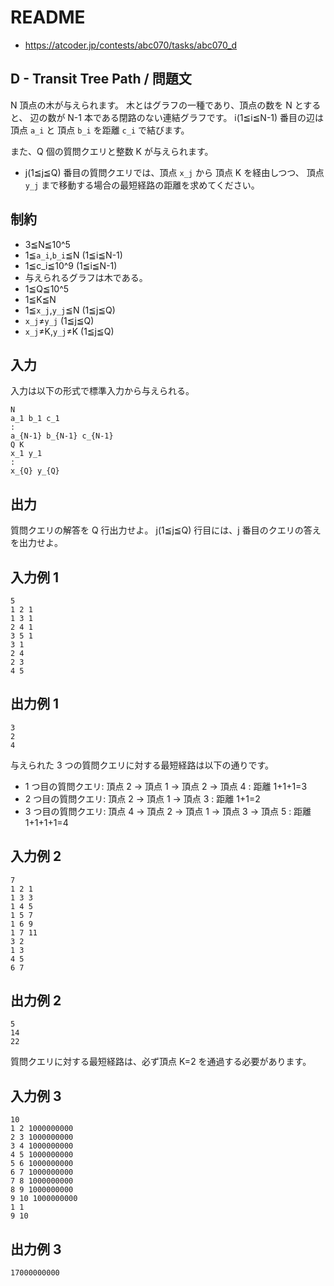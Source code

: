# README
- <https://atcoder.jp/contests/abc070/tasks/abc070_d>
## D - Transit Tree Path / 問題文
N 頂点の木が与えられます。
木とはグラフの一種であり、頂点の数を N とすると、
辺の数が N-1 本である閉路のない連結グラフです。
i(1≦i≦N-1) 番目の辺は 頂点 `a_i` と 頂点 `b_i` を距離 `c_i` で結びます。

また、Q 個の質問クエリと整数 K が与えられます。

* j(1≦j≦Q) 番目の質問クエリでは、頂点 `x_j` から 頂点 K を経由しつつ、
  頂点 `y_j` まで移動する場合の最短経路の距離を求めてください。
## 制約
* 3≦N≦10^5
* 1≦`a_i`,`b_i`≦N (1≦i≦N-1)
* 1≦c_i≦10^9 (1≦i≦N-1)
* 与えられるグラフは木である。
* 1≦Q≦10^5
* 1≦K≦N
* 1≦`x_j`,`y_j`≦N (1≦j≦Q)
* `x_j`≠`y_j` (1≦j≦Q)
* `x_j`≠K,`y_j`≠K (1≦j≦Q)
## 入力
入力は以下の形式で標準入力から与えられる。

```
N
a_1 b_1 c_1
:
a_{N-1} b_{N-1} c_{N-1}
Q K
x_1 y_1
:
x_{Q} y_{Q}
```
## 出力
質問クエリの解答を Q 行出力せよ。
j(1≦j≦Q) 行目には、j 番目のクエリの答えを出力せよ。
## 入力例 1
```
5
1 2 1
1 3 1
2 4 1
3 5 1
3 1
2 4
2 3
4 5
```
## 出力例 1
```
3
2
4
```

与えられた 3 つの質問クエリに対する最短経路は以下の通りです。

* 1 つ目の質問クエリ: 頂点 2 → 頂点 1 → 頂点 2 → 頂点 4 : 距離 1+1+1=3
* 2 つ目の質問クエリ: 頂点 2 → 頂点 1 → 頂点 3 : 距離 1+1=2
* 3 つ目の質問クエリ: 頂点 4 → 頂点 2 → 頂点 1 → 頂点 3 → 頂点 5 : 距離 1+1+1+1=4
## 入力例 2
```
7
1 2 1
1 3 3
1 4 5
1 5 7
1 6 9
1 7 11
3 2
1 3
4 5
6 7
```
## 出力例 2
```
5
14
22
```

質問クエリに対する最短経路は、必ず頂点 K=2 を通過する必要があります。
## 入力例 3
```
10
1 2 1000000000
2 3 1000000000
3 4 1000000000
4 5 1000000000
5 6 1000000000
6 7 1000000000
7 8 1000000000
8 9 1000000000
9 10 1000000000
1 1
9 10
```
## 出力例 3
```
17000000000
```
